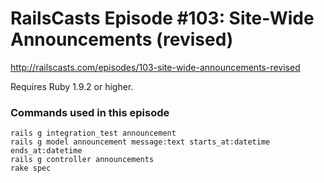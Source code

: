 # RailsCasts Episode #103: Site-Wide Announcements (revised)

http://railscasts.com/episodes/103-site-wide-announcements-revised

Requires Ruby 1.9.2 or higher.


### Commands used in this episode

```
rails g integration_test announcement
rails g model announcement message:text starts_at:datetime ends_at:datetime
rails g controller announcements
rake spec
```
